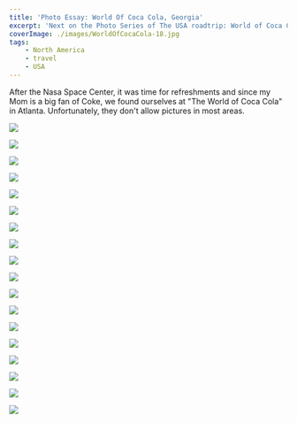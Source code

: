 ```yaml
---
title: 'Photo Essay: World Of Coca Cola, Georgia'
excerpt: 'Next on the Photo Series of The USA roadtrip: World of Coca Cola'
coverImage: ./images/WorldOfCocaCola-18.jpg
tags:
    - North America
    - travel
    - USA
---
```


After the Nasa Space Center, it was time for refreshments and since my Mom is a big fan of Coke, we found ourselves at "The World of Coca Cola" in Atlanta. Unfortunately, they don't allow pictures in most areas.

![](./images/WorldOfCocaCola-1.jpg)

![](./images/WorldOfCocaCola-2.jpg)

![](./images/WorldOfCocaCola-3.jpg)

![](./images/WorldOfCocaCola-4.jpg)

![](./images/WorldOfCocaCola-5.jpg)

![](./images/WorldOfCocaCola-6.jpg)

![](./images/WorldOfCocaCola-7.jpg)

![](./images/WorldOfCocaCola-8.jpg)

![](./images/WorldOfCocaCola-9.jpg)

![](./images/WorldOfCocaCola-10.jpg)

![](./images/WorldOfCocaCola-11.jpg)

![](./images/WorldOfCocaCola-12.jpg)

![](./images/WorldOfCocaCola-13.jpg)

![](./images/WorldOfCocaCola-14.jpg)

![](./images/WorldOfCocaCola-15.jpg)

![](./images/WorldOfCocaCola-16.jpg)

![](./images/WorldOfCocaCola-17.jpg)

![](./images/WorldOfCocaCola-18.jpg)
